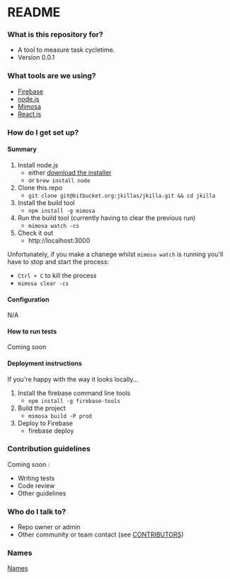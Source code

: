 # README #

### What is this repository for? ###

* A tool to measure task cycletime.
* Version 0.0.1

### What tools are we using? ###

* [Firebase](http://www.firebase.com/)
* [node.js](http://nodejs.org/)
* [Mimosa](http://mimosa.io/)
* [React.js](http://facebook.github.io/react/)

### How do I get set up? ###

#### Summary

1. Install node.js
    * either [download the installer](http://nodejs.org/download/)
    * or `brew install node`
1. Clone this repo
    * `git clone git@bitbucket.org:jkillas/jkilla.git && cd jkilla`
1. Install the build tool
    * `npm install -g mimosa`
1. Run the build tool (currently having to clear the previous run)
    * `mimosa watch -cs`
1. Check it out
    * http://localhost:3000

Unfortunately, if you make a chanege whilst `mimosa watch` is running you'll have to stop and start the process:  
* `Ctrl + C` to kill the process
* `mimosa clear -cs`

#### Configuration

N/A

#### How to run tests

Coming soon

#### Deployment instructions

If you're happy with the way it looks locally...

1. Install the firebase command line tools
    * `npm install -g firebase-tools`
2. Build the project
    * `mimosa build -P prod`
3. Deploy to Firebase
    * firebase deploy

### Contribution guidelines ###

Coming soon :

* Writing tests
* Code review
* Other guidelines

### Who do I talk to? ###

* Repo owner or admin
* Other community or team contact (see [CONTRIBUTORS](src/master/contributors.txt))

### Names ###

[Names](https://bitbucket.org/jkillas/jkilla/src/master/names.md)
